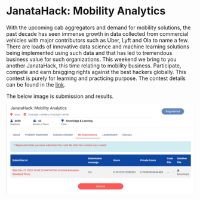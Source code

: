 # JanataHack: Mobility Analytics

With the upcoming cab aggregators and demand for mobility solutions, the past decade has seen immense growth in data collected from commercial vehicles with major contributors such as Uber, Lyft and Ola to name a few.
There are loads of innovative data science and machine learning solutions being implemented using such data and that has led to tremendous business value for such organizations. This weekend we bring to you another JanataHack, this time relating to mobility business. Participate, compete and earn bragging rights against the best hackers globally. 
This contest is purely for learning and practicing purpose. The contest details can be found in the [link](https://datahack.analyticsvidhya.com/contest/janatahack-mobility-analytics/).

The below image is submission and results.

![image](images/snapshot.jpg)
